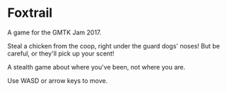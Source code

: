 # Foxtrail

A game for the GMTK Jam 2017.

Steal a chicken from the coop, right under the guard dogs' noses! But be careful, or they'll pick up your scent!

A stealth game about where you've been, not where you are.

Use WASD or arrow keys to move.
